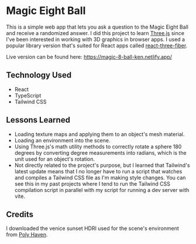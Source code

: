 # Magic Eight Ball

This is a simple web app that lets you ask a question to the Magic Eight Ball and receive a randomized answer. I did this project to learn [Three.js](https://github.com/mrdoob/three.js) since I've been interested in working with 3D graphics in browser apps. I used a popular library version that's suited for React apps called [react-three-fiber](https://github.com/pmndrs/react-three-fiber).

Live version can be found here: https://magic-8-ball-ken.netlify.app/

## Technology Used

- React
- TypeScript
- Tailwind CSS

## Lessons Learned

- Loading texture maps and applying them to an object's mesh material.
- Loading an environment into the scene.
- Using Three.js's math utility methods to correctly rotate a sphere 180 degrees by converting degree measurements into radians, which is the unit used for an object's rotation.
- Not directly related to the project's purpose, but I learned that Tailwind's latest update means that I no longer have to run a script that watches and compiles a Tailwind CSS file as I'm making style changes. You can see this in my past projects where I tend to run the Tailwind CSS compilation script in parallel with my script for running a dev server with vite.

## Credits

I downloaded the venice sunset HDRI used for the scene's environment from [Poly Haven](https://polyhaven.com/).
